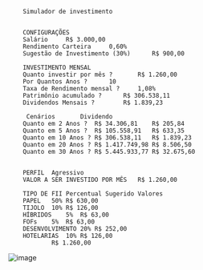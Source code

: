 							
							
							
		Simulador de investimento					
							
												
		CONFIGURAÇÕES					
		Salário		R$ 3.000,00			
		Rendimento Carteira		0,60%			
		Sugestão de Investimento (30%)		R$ 900,00			
							
		INVESTIMENTO MENSAL					
		Quanto investir por mês ?		R$ 1.260,00			
		Por Quantos Anos ?		10			
		Taxa de Rendimento mensal ?		1,08%			
		Patrimônio acumulado ?		R$ 306.538,11			
		Dividendos Mensais ?		R$ 1.839,23			
							
		 Cenários		Dividendo			
		Quanto em 2 Anos ?	R$ 34.306,81	R$ 205,84			
		Quanto em 5 Anos ?	R$ 105.558,91	R$ 633,35			
		Quanto em 10 Anos ?	R$ 306.538,11	R$ 1.839,23			
		Quanto em 20 Anos ?	R$ 1.417.749,98	R$ 8.506,50			
		Quanto em 30 Anos ?	R$ 5.445.933,77	R$ 32.675,60			
							
							
		PERFIL	Agressivo				
		VALOR A SER INVESTIDO POR MÊS	R$ 1.260,00				
							
		TIPO DE FII	Percentual Sugerido	Valores			
		PAPEL	50%	R$ 630,00			
		TIJOLO	10%	R$ 126,00			
		HÍBRIDOS	5%	R$ 63,00			
		FOFs	5%	R$ 63,00			
		DESENVOLVIMENTO	20%	R$ 252,00			
		HOTELARIAS	10%	R$ 126,00			
				R$ 1.260,00			
												
![image](https://github.com/user-attachments/assets/23cb622c-ae9a-459d-aa0e-2f33919ce433)

